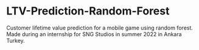 # LTV-Prediction-Random-Forest
Customer lifetime value prediction for a mobile game using random forest. Made during an internship for SNG Studios in summer 2022 in Ankara Turkey.
